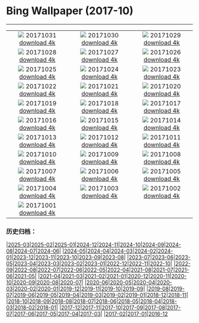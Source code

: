 # Bing Wallpaper (2017-10)
**************
| | | |
| :----: | :----: | :----: |
| ![](https://www.bing.com/az/hprichbg/rb/HauntedGallery_EN-US7884856477_1920x1080.jpg) 20171031 [download 4k](https://www.bing.com/az/hprichbg/rb/HauntedGallery_EN-US7884856477_UHD.jpg) | ![](https://www.bing.com/az/hprichbg/rb/InspirationPoint_EN-US9257698471_1920x1080.jpg) 20171030 [download 4k](https://www.bing.com/az/hprichbg/rb/InspirationPoint_EN-US9257698471_UHD.jpg) | ![](https://www.bing.com/az/hprichbg/rb/KyrgyzstanCat_EN-US10859527245_1920x1080.jpg) 20171029 [download 4k](https://www.bing.com/az/hprichbg/rb/KyrgyzstanCat_EN-US10859527245_UHD.jpg) |
| ![](https://www.bing.com/az/hprichbg/rb/DucksSwamp_EN-US7879018819_1920x1080.jpg) 20171028 [download 4k](https://www.bing.com/az/hprichbg/rb/DucksSwamp_EN-US7879018819_UHD.jpg) | ![](https://www.bing.com/az/hprichbg/rb/KemeriBog_EN-US9749876935_1920x1080.jpg) 20171027 [download 4k](https://www.bing.com/az/hprichbg/rb/KemeriBog_EN-US9749876935_UHD.jpg) | ![](https://www.bing.com/az/hprichbg/rb/HallstattAustria_EN-US9407016733_1920x1080.jpg) 20171026 [download 4k](https://www.bing.com/az/hprichbg/rb/HallstattAustria_EN-US9407016733_UHD.jpg) |
| ![](https://www.bing.com/az/hprichbg/rb/TahquamenonFalls_EN-US8966938934_1920x1080.jpg) 20171025 [download 4k](https://www.bing.com/az/hprichbg/rb/TahquamenonFalls_EN-US8966938934_UHD.jpg) | ![](https://www.bing.com/az/hprichbg/rb/CatBaBoats_EN-US10871859347_1920x1080.jpg) 20171024 [download 4k](https://www.bing.com/az/hprichbg/rb/CatBaBoats_EN-US10871859347_UHD.jpg) | ![](https://www.bing.com/az/hprichbg/rb/ScreechOwl_EN-US8795938080_1920x1080.jpg) 20171023 [download 4k](https://www.bing.com/az/hprichbg/rb/ScreechOwl_EN-US8795938080_UHD.jpg) |
| ![](https://www.bing.com/az/hprichbg/rb/AmalfiCathedral_EN-US8035963050_1920x1080.jpg) 20171022 [download 4k](https://www.bing.com/az/hprichbg/rb/AmalfiCathedral_EN-US8035963050_UHD.jpg) | ![](https://www.bing.com/az/hprichbg/rb/HawaiiWave_EN-US12324758618_1920x1080.jpg) 20171021 [download 4k](https://www.bing.com/az/hprichbg/rb/HawaiiWave_EN-US12324758618_UHD.jpg) | ![](https://www.bing.com/az/hprichbg/rb/LaGrandeNomade_EN-US10098798714_1920x1080.jpg) 20171020 [download 4k](https://www.bing.com/az/hprichbg/rb/LaGrandeNomade_EN-US10098798714_UHD.jpg) |
| ![](https://www.bing.com/az/hprichbg/rb/GreatSaltLake_EN-US12905752705_1920x1080.jpg) 20171019 [download 4k](https://www.bing.com/az/hprichbg/rb/GreatSaltLake_EN-US12905752705_UHD.jpg) | ![](https://www.bing.com/az/hprichbg/rb/Consuegra_EN-US11480319929_1920x1080.jpg) 20171018 [download 4k](https://www.bing.com/az/hprichbg/rb/Consuegra_EN-US11480319929_UHD.jpg) | ![](https://www.bing.com/az/hprichbg/rb/ElkValleyVideo_EN-US7645555683_1920x1080.jpg) 20171017 [download 4k](https://www.bing.com/az/hprichbg/rb/ElkValleyVideo_EN-US7645555683_UHD.jpg) |
| ![](https://www.bing.com/az/hprichbg/rb/ElandAntelope_EN-US15189764045_1920x1080.jpg) 20171016 [download 4k](https://www.bing.com/az/hprichbg/rb/ElandAntelope_EN-US15189764045_UHD.jpg) | ![](https://www.bing.com/az/hprichbg/rb/DerwentDam_EN-US7618148878_1920x1080.jpg) 20171015 [download 4k](https://www.bing.com/az/hprichbg/rb/DerwentDam_EN-US7618148878_UHD.jpg) | ![](https://www.bing.com/az/hprichbg/rb/Cotoneaster_EN-US13253364410_1920x1080.jpg) 20171014 [download 4k](https://www.bing.com/az/hprichbg/rb/Cotoneaster_EN-US13253364410_UHD.jpg) |
| ![](https://www.bing.com/az/hprichbg/rb/CoastalBeech_EN-US8515310938_1920x1080.jpg) 20171013 [download 4k](https://www.bing.com/az/hprichbg/rb/CoastalBeech_EN-US8515310938_UHD.jpg) | ![](https://www.bing.com/az/hprichbg/rb/DeveshContestWinner_EN-US11393306739_1920x1080.jpg) 20171012 [download 4k](https://www.bing.com/az/hprichbg/rb/DeveshContestWinner_EN-US11393306739_UHD.jpg) | ![](https://www.bing.com/az/hprichbg/rb/Rapadalen_EN-US11885358150_1920x1080.jpg) 20171011 [download 4k](https://www.bing.com/az/hprichbg/rb/Rapadalen_EN-US11885358150_UHD.jpg) |
| ![](https://www.bing.com/az/hprichbg/rb/SoyuzReturn_EN-US8775853306_1920x1080.jpg) 20171010 [download 4k](https://www.bing.com/az/hprichbg/rb/SoyuzReturn_EN-US8775853306_UHD.jpg) | ![](https://www.bing.com/az/hprichbg/rb/OrionNebula_EN-US10620917199_1920x1080.jpg) 20171009 [download 4k](https://www.bing.com/az/hprichbg/rb/OrionNebula_EN-US10620917199_UHD.jpg) | ![](https://www.bing.com/az/hprichbg/rb/PlutoNorthPole_EN-US11119067437_1920x1080.jpg) 20171008 [download 4k](https://www.bing.com/az/hprichbg/rb/PlutoNorthPole_EN-US11119067437_UHD.jpg) |
| ![](https://www.bing.com/az/hprichbg/rb/MarsTattoo_EN-US9798973999_1920x1080.jpg) 20171007 [download 4k](https://www.bing.com/az/hprichbg/rb/MarsTattoo_EN-US9798973999_UHD.jpg) | ![](https://www.bing.com/az/hprichbg/rb/MissionISS_EN-US14772050208_1920x1080.jpg) 20171006 [download 4k](https://www.bing.com/az/hprichbg/rb/MissionISS_EN-US14772050208_UHD.jpg) | ![](https://www.bing.com/az/hprichbg/rb/SXSWTelescope_EN-US11651444974_1920x1080.jpg) 20171005 [download 4k](https://www.bing.com/az/hprichbg/rb/SXSWTelescope_EN-US11651444974_UHD.jpg) |
| ![](https://www.bing.com/az/hprichbg/rb/AldrinsBoot_EN-US10647003933_1920x1080.jpg) 20171004 [download 4k](https://www.bing.com/az/hprichbg/rb/AldrinsBoot_EN-US10647003933_UHD.jpg) | ![](https://www.bing.com/az/hprichbg/rb/TimiderteKasbah_EN-US12300996987_1920x1080.jpg) 20171003 [download 4k](https://www.bing.com/az/hprichbg/rb/TimiderteKasbah_EN-US12300996987_UHD.jpg) | ![](https://www.bing.com/az/hprichbg/rb/RioGrandeCottonwood_EN-US10685052962_1920x1080.jpg) 20171002 [download 4k](https://www.bing.com/az/hprichbg/rb/RioGrandeCottonwood_EN-US10685052962_UHD.jpg) |
| ![](https://www.bing.com/az/hprichbg/rb/GordesVillage_EN-US12355056555_1920x1080.jpg) 20171001 [download 4k](https://www.bing.com/az/hprichbg/rb/GordesVillage_EN-US12355056555_UHD.jpg) |  |  |

### 历史归档：

|[2025-03](2025-03/2025-03.md)|[2025-02](2025-02/2025-02.md)|[2025-01](2025-01/2025-01.md)|[2024-12](2024-12/2024-12.md)|[2024-11](2024-11/2024-11.md)|[2024-10](2024-10/2024-10.md)|[2024-09](2024-09/2024-09.md)|[2024-08](2024-08/2024-08.md)|[2024-07](2024-07/2024-07.md)|[2024-06](2024-06/2024-06.md)|
|[2024-05](2024-05/2024-05.md)|[2024-04](2024-04/2024-04.md)|[2024-03](2024-03/2024-03.md)|[2024-02](2024-02/2024-02.md)|[2024-01](2024-01/2024-01.md)|[2023-12](2023-12/2023-12.md)|[2023-11](2023-11/2023-11.md)|[2023-10](2023-10/2023-10.md)|[2023-09](2023-09/2023-09.md)|[2023-08](2023-08/2023-08.md)|
|[2023-07](2023-07/2023-07.md)|[2023-06](2023-06/2023-06.md)|[2023-05](2023-05/2023-05.md)|[2023-04](2023-04/2023-04.md)|[2023-03](2023-03/2023-03.md)|[2023-02](2023-02/2023-02.md)|[2023-01](2023-01/2023-01.md)|[2022-12](2022-12/2022-12.md)|[2022-11](2022-11/2022-11.md)|[2022-10](2022-10/2022-10.md)|
|[2022-09](2022-09/2022-09.md)|[2022-08](2022-08/2022-08.md)|[2022-07](2022-07/2022-07.md)|[2022-06](2022-06/2022-06.md)|[2022-05](2022-05/2022-05.md)|[2022-04](2022-04/2022-04.md)|[2021-08](2021-08/2021-08.md)|[2021-07](2021-07/2021-07.md)|[2021-06](2021-06/2021-06.md)|[2021-05](2021-05/2021-05.md)|
|[2021-04](2021-04/2021-04.md)|[2021-03](2021-03/2021-03.md)|[2021-02](2021-02/2021-02.md)|[2021-01](2021-01/2021-01.md)|[2020-12](2020-12/2020-12.md)|[2020-11](2020-11/2020-11.md)|[2020-10](2020-10/2020-10.md)|[2020-09](2020-09/2020-09.md)|[2020-08](2020-08/2020-08.md)|[2020-07](2020-07/2020-07.md)|
|[2020-06](2020-06/2020-06.md)|[2020-05](2020-05/2020-05.md)|[2020-04](2020-04/2020-04.md)|[2020-03](2020-03/2020-03.md)|[2020-02](2020-02/2020-02.md)|[2020-01](2020-01/2020-01.md)|[2019-12](2019-12/2019-12.md)|[2019-11](2019-11/2019-11.md)|[2019-10](2019-10/2019-10.md)|[2019-09](2019-09/2019-09.md)|
|[2019-08](2019-08/2019-08.md)|[2019-07](2019-07/2019-07.md)|[2019-06](2019-06/2019-06.md)|[2019-05](2019-05/2019-05.md)|[2019-04](2019-04/2019-04.md)|[2019-03](2019-03/2019-03.md)|[2019-02](2019-02/2019-02.md)|[2019-01](2019-01/2019-01.md)|[2018-12](2018-12/2018-12.md)|[2018-11](2018-11/2018-11.md)|
|[2018-10](2018-10/2018-10.md)|[2018-09](2018-09/2018-09.md)|[2018-08](2018-08/2018-08.md)|[2018-07](2018-07/2018-07.md)|[2018-06](2018-06/2018-06.md)|[2018-05](2018-05/2018-05.md)|[2018-04](2018-04/2018-04.md)|[2018-03](2018-03/2018-03.md)|[2018-02](2018-02/2018-02.md)|[2018-01](2018-01/2018-01.md)|
|[2017-12](2017-12/2017-12.md)|[2017-11](2017-11/2017-11.md)|[2017-10](2017-10/2017-10.md)|[2017-09](2017-09/2017-09.md)|[2017-08](2017-08/2017-08.md)|[2017-07](2017-07/2017-07.md)|[2017-06](2017-06/2017-06.md)|[2017-05](2017-05/2017-05.md)|[2017-04](2017-04/2017-04.md)|[2017-03](2017-03/2017-03.md)|
|[2017-02](2017-02/2017-02.md)|[2017-01](2017-01/2017-01.md)|[2016-12](2016-12/2016-12.md)